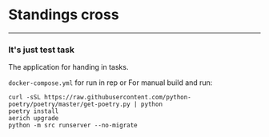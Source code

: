 # Standings cross
____

### It's just test task
The application for handing in tasks.

`docker-compose.yml` for run in rep or
For manual build and run:
```
curl -sSL https://raw.githubusercontent.com/python-poetry/poetry/master/get-poetry.py | python
poetry install
aerich upgrade
python -m src runserver --no-migrate
```
